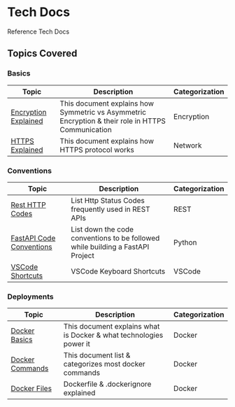 # Tech Docs

Reference Tech Docs

## Topics Covered

### Basics

| Topic | Description | Categorization |
| ----- | ----------- | -------------- |
| [Encryption Explained](./docs/network-basics/Encryption.md) | This document explains how Symmetric vs Asymmetric Encryption & their role in HTTPS Communication  | Encryption |
| [HTTPS Explained](./docs/network-basics/HttpsExplained.md)  | This document explains how HTTPS protocol works | Network |

### Conventions

| Topic | Description | Categorization |
| ----- | ----------- | -------------- |
| [Rest HTTP Codes](./docs/network-basics/HttpStatusCodes.md)          | List Http Status Codes frequently used in REST APIs | REST |
| [FastAPI Code Conventions](./docs/fastapi/NamingConventions.md) | List down the code conventions to be followed while building a FastAPI Project | Python |
| [VSCode Shortcuts](./docs/misc/VSCodeKeyShortcuts.md) | VSCode Keyboard Shortcuts | VSCode |

### Deployments

| Topic | Description | Categorization |
| ----- | ----------- | -------------- |
| [Docker Basics](./docs/deployment/docker/Docker.md) | This document explains what is Docker & what technologies power it  | Docker |
| [Docker Commands](./docs/deployment/docker/DockerCommandsCategorization.md) | This document list & categorizes most docker commands  | Docker |
| [Docker Files](./docs/deployment/docker/FilesInDocker.md) | Dockerfile & .dockerignore explained  | Docker |
